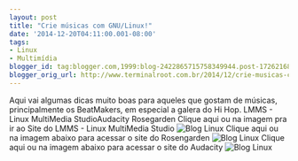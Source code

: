 ```yaml
---
layout: post
title: "Crie músicas com GNU/Linux!"
date: '2014-12-20T04:11:00.001-08:00'
tags:
- Linux
- Multimídia
blogger_id: tag:blogger.com,1999:blog-2422865715758349944.post-172621687988412211
blogger_orig_url: http://www.terminalroot.com.br/2014/12/crie-musicas-com-gnulinux.html
---
```

 Aqui vai algumas dicas muito boas para aqueles que gostam de músicas, principalmente os BeatMakers, em especial a galera do Hi Hop.
LMMS - Linux MultiMedia StudioAudacity Rosegarden
Clique aqui ou na imagem pra ir ao Site do LMMS - Linux MultiMedia Studio
![Blog Linux](http://lmms.sourceforge.net/screenshots/0.4.0/lmms-0.4.0-3.png "Blog Linux")
Clique aqui ou na imagem abaixo para acessar o site do Rosengarden
![Blog Linux](http://www.rosegardenmusic.com/images/snap-10.02-1.png "Blog Linux")
Clique aqui ou na imagem abaixo para acessar o site do Audacity
![Blog Linux](http://audacity.sourceforge.net/about/images/audacity-linux.png "Blog Linux")
